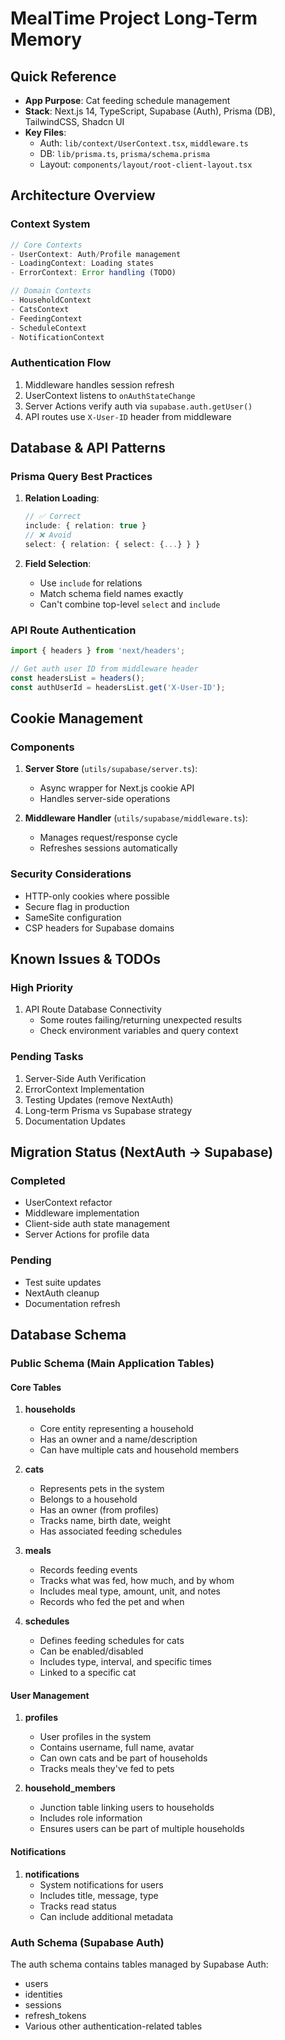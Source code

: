 # MealTime Project Long-Term Memory

## Quick Reference
- **App Purpose**: Cat feeding schedule management
- **Stack**: Next.js 14, TypeScript, Supabase (Auth), Prisma (DB), TailwindCSS, Shadcn UI
- **Key Files**: 
  - Auth: `lib/context/UserContext.tsx`, `middleware.ts`
  - DB: `lib/prisma.ts`, `prisma/schema.prisma`
  - Layout: `components/layout/root-client-layout.tsx`

## Architecture Overview

### Context System
```typescript
// Core Contexts
- UserContext: Auth/Profile management
- LoadingContext: Loading states
- ErrorContext: Error handling (TODO)

// Domain Contexts
- HouseholdContext
- CatsContext
- FeedingContext
- ScheduleContext
- NotificationContext
```

### Authentication Flow
1. Middleware handles session refresh
2. UserContext listens to `onAuthStateChange`
3. Server Actions verify auth via `supabase.auth.getUser()`
4. API routes use `X-User-ID` header from middleware

## Database & API Patterns

### Prisma Query Best Practices
1. **Relation Loading**:
   ```typescript
   // ✅ Correct
   include: { relation: true }
   // ❌ Avoid
   select: { relation: { select: {...} } }
   ```

2. **Field Selection**:
   - Use `include` for relations
   - Match schema field names exactly
   - Can't combine top-level `select` and `include`

### API Route Authentication
```typescript
import { headers } from 'next/headers';

// Get auth user ID from middleware header
const headersList = headers();
const authUserId = headersList.get('X-User-ID');
```

## Cookie Management

### Components
1. **Server Store** (`utils/supabase/server.ts`):
   - Async wrapper for Next.js cookie API
   - Handles server-side operations

2. **Middleware Handler** (`utils/supabase/middleware.ts`):
   - Manages request/response cycle
   - Refreshes sessions automatically

### Security Considerations
- HTTP-only cookies where possible
- Secure flag in production
- SameSite configuration
- CSP headers for Supabase domains

## Known Issues & TODOs

### High Priority
1. API Route Database Connectivity
   - Some routes failing/returning unexpected results
   - Check environment variables and query context

### Pending Tasks
1. Server-Side Auth Verification
2. ErrorContext Implementation
3. Testing Updates (remove NextAuth)
4. Long-term Prisma vs Supabase strategy
5. Documentation Updates

## Migration Status (NextAuth → Supabase)

### Completed
- UserContext refactor
- Middleware implementation
- Client-side auth state management
- Server Actions for profile data

### Pending
- Test suite updates
- NextAuth cleanup
- Documentation refresh

## Database Schema

### Public Schema (Main Application Tables)

#### Core Tables
1. **households**
   - Core entity representing a household
   - Has an owner and a name/description
   - Can have multiple cats and household members

2. **cats**
   - Represents pets in the system
   - Belongs to a household
   - Has an owner (from profiles)
   - Tracks name, birth date, weight
   - Has associated feeding schedules

3. **meals**
   - Records feeding events
   - Tracks what was fed, how much, and by whom
   - Includes meal type, amount, unit, and notes
   - Records who fed the pet and when

4. **schedules**
   - Defines feeding schedules for cats
   - Can be enabled/disabled
   - Includes type, interval, and specific times
   - Linked to a specific cat

#### User Management
1. **profiles**
   - User profiles in the system
   - Contains username, full name, avatar
   - Can own cats and be part of households
   - Tracks meals they've fed to pets

2. **household_members**
   - Junction table linking users to households
   - Includes role information
   - Ensures users can be part of multiple households

#### Notifications
1. **notifications**
   - System notifications for users
   - Includes title, message, type
   - Tracks read status
   - Can include additional metadata

### Auth Schema (Supabase Auth)
The auth schema contains tables managed by Supabase Auth:
- users
- identities
- sessions
- refresh_tokens
- Various other authentication-related tables 